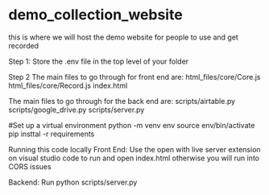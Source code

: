 # demo_collection_website
this is where we will host the demo website for people to use and get recorded

Step 1:
Store the .env file in the top level of your folder

Step 2
The main files to go through for front end are:
html_files/core/Core.js
html_files/core/Record.js
index.html

The main files to go through for the back end are:
scripts/airtable.py
scripts/google_drive.py
scripts/server.py

#Set up a virtual environment
python -m venv env
source env/bin/activate
pip insttal -r requirements

Running this code locally
Front End:
Use the open with live server extension on visual studio code to run and open index.html otherwise you will run into CORS issues

Backend:
Run python scripts/server.py

